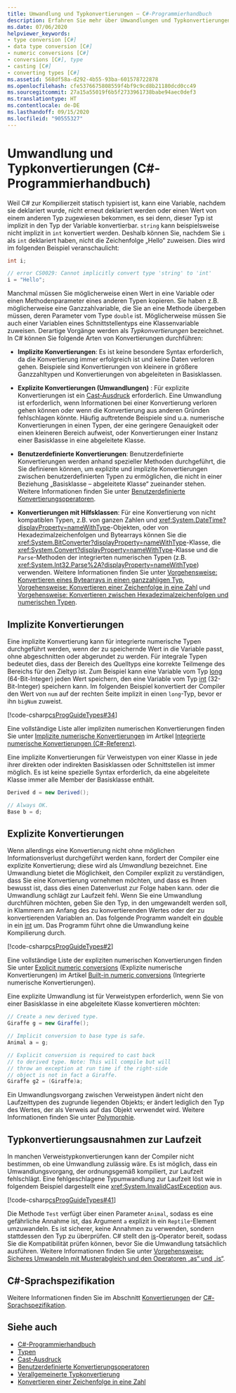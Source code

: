 ```yaml
---
title: Umwandlung und Typkonvertierungen – C#-Programmierhandbuch
description: Erfahren Sie mehr über Umwandlungen und Typkonvertierungen, z. B. implizite oder explizite Umwandlungen und benutzerdefinierte Konvertierungen.
ms.date: 07/06/2020
helpviewer_keywords:
- type conversion [C#]
- data type conversion [C#]
- numeric conversions [C#]
- conversions [C#], type
- casting [C#]
- converting types [C#]
ms.assetid: 568df58a-d292-4b55-93ba-601578722878
ms.openlocfilehash: cfe5376675808559f4bf9c9cd8b21180dcd0cc49
ms.sourcegitcommit: 27a15a55019f6b5f2733961738babe94aec0def3
ms.translationtype: HT
ms.contentlocale: de-DE
ms.lasthandoff: 09/15/2020
ms.locfileid: "90555327"
---
```

# <a name="casting-and-type-conversions-c-programming-guide"></a>Umwandlung und Typkonvertierungen (C#-Programmierhandbuch)

Weil C# zur Kompilierzeit statisch typisiert ist, kann eine Variable, nachdem sie deklariert wurde, nicht erneut deklariert werden oder einen Wert von einem anderen Typ zugewiesen bekommen, es sei denn, dieser Typ ist implizit in den Typ der Variable konvertierbar. `string` kann beispielsweise nicht implizit in `int` konvertiert werden. Deshalb können Sie, nachdem Sie `i` als `int` deklariert haben, nicht die Zeichenfolge „Hello“ zuweisen. Dies wird im folgenden Beispiel veranschaulicht:

```csharp
int i;

// error CS0029: Cannot implicitly convert type 'string' to 'int'
i = "Hello";
```

Manchmal müssen Sie möglicherweise einen Wert in eine Variable oder einen Methodenparameter eines anderen Typen kopieren. Sie haben z.B. möglicherweise eine Ganzzahlvariable, die Sie an eine Methode übergeben müssen, deren Parameter vom Type `double` ist. Möglicherweise müssen Sie auch einer Variablen eines Schnittstellentyps eine Klassenvariable zuweisen. Derartige Vorgänge werden als *Typkonvertierungen* bezeichnet. In C# können Sie folgende Arten von Konvertierungen durchführen:

- **Implizite Konvertierungen**: Es ist keine besondere Syntax erforderlich, da die Konvertierung immer erfolgreich ist und keine Daten verloren gehen. Beispiele sind Konvertierungen von kleinere in größere Ganzzahltypen und Konvertierungen von abgeleiteten in Basisklassen.

- **Explizite Konvertierungen (Umwandlungen)** : Für explizite Konvertierungen ist ein [Cast-Ausdruck](../../language-reference/operators/type-testing-and-cast.md#cast-expression) erforderlich. Eine Umwandlung ist erforderlich, wenn Informationen bei einer Konvertierung verloren gehen können oder wenn die Konvertierung aus anderen Gründen fehlschlagen könnte. Häufig auftretende Beispiele sind u.a. numerische Konvertierungen in einen Typen, der eine geringere Genauigkeit oder einen kleineren Bereich aufweist, oder Konvertierungen einer Instanz einer Basisklasse in eine abgeleitete Klasse.

- **Benutzerdefinierte Konvertierungen**: Benutzerdefinierte Konvertierungen werden anhand spezieller Methoden durchgeführt, die Sie definieren können, um explizite und implizite Konvertierungen zwischen benutzerdefinierten Typen zu ermöglichen, die nicht in einer Beziehung „Basisklasse – abgeleitete Klasse“ zueinander stehen. Weitere Informationen finden Sie unter [Benutzerdefinierte Konvertierungsoperatoren](../../language-reference/operators/user-defined-conversion-operators.md).

- **Konvertierungen mit Hilfsklassen**: Für eine Konvertierung von nicht kompatiblen Typen, z.B. von ganzen Zahlen und <xref:System.DateTime?displayProperty=nameWithType>-Objekten, oder von Hexadezimalzeichenfolgen und Bytearrays können Sie die <xref:System.BitConverter?displayProperty=nameWithType>-Klasse, die <xref:System.Convert?displayProperty=nameWithType>-Klasse und die `Parse`-Methoden der integrierten numerischen Typen (z.B. <xref:System.Int32.Parse%2A?displayProperty=nameWithType>) verwenden. Weitere Informationen finden Sie unter [Vorgehensweise: Konvertieren eines Bytearrays in einen ganzzahligen Typ](./how-to-convert-a-byte-array-to-an-int.md), [Vorgehensweise: Konvertieren einer Zeichenfolge in eine Zahl](./how-to-convert-a-string-to-a-number.md) und [Vorgehensweise: Konvertieren zwischen Hexadezimalzeichenfolgen und numerischen Typen](./how-to-convert-between-hexadecimal-strings-and-numeric-types.md).

## <a name="implicit-conversions"></a>Implizite Konvertierungen

Eine implizite Konvertierung kann für integrierte numerische Typen durchgeführt werden, wenn der zu speichernde Wert in die Variable passt, ohne abgeschnitten oder abgerundet zu werden. Für integrale Typen bedeutet dies, dass der Bereich des Quelltyps eine korrekte Teilmenge des Bereichs für den Zieltyp ist. Zum Beispiel kann eine Variable vom Typ [long](../../language-reference/builtin-types/integral-numeric-types.md) (64-Bit-Integer) jeden Wert speichern, den eine Variable vom Typ [int](../../language-reference/builtin-types/integral-numeric-types.md) (32-Bit-Integer) speichern kann. Im folgenden Beispiel konvertiert der Compiler den Wert von `num` auf der rechten Seite implizit in einen `long`-Typ, bevor er ihn `bigNum` zuweist.

[!code-csharp[csProgGuideTypes#34](~/samples/snippets/csharp/VS_Snippets_VBCSharp/CsProgGuideTypes/CS/Class1.cs#34)]

Eine vollständige Liste aller impliziten numerischen Konvertierungen finden Sie unter [Implizite numerische Konvertierungen](../../language-reference/builtin-types/numeric-conversions.md#implicit-numeric-conversions) im Artikel [Integrierte numerische Konvertierungen (C#-Referenz)](../../language-reference/builtin-types/numeric-conversions.md).

Eine implizite Konvertierungen für Verweistypen von einer Klasse in jede ihrer direkten oder indirekten Basisklassen oder Schnittstellen ist immer möglich. Es ist keine spezielle Syntax erforderlich, da eine abgeleitete Klasse immer alle Member der Basisklasse enthält.

```csharp
Derived d = new Derived();

// Always OK.
Base b = d;
```

## <a name="explicit-conversions"></a>Explizite Konvertierungen

Wenn allerdings eine Konvertierung nicht ohne möglichen Informationsverlust durchgeführt werden kann, fordert der Compiler eine explizite Konvertierung; diese wird als *Umwandlung* bezeichnet. Eine Umwandlung bietet die Möglichkeit, den Compiler explizit zu verständigen, dass Sie eine Konvertierung vornehmen möchten, und dass es Ihnen bewusst ist, dass dies einen Datenverlust zur Folge haben kann. oder die Umwandlung schlägt zur Laufzeit fehl. Wenn Sie eine Umwandlung durchführen möchten, geben Sie den Typ, in den umgewandelt werden soll, in Klammern am Anfang des zu konvertierenden Wertes oder der zu konvertierenden Variablen an. Das folgende Programm wandelt ein [double](../../language-reference/builtin-types/floating-point-numeric-types.md) in ein [int](../../language-reference/builtin-types/integral-numeric-types.md) um. Das Programm führt ohne die Umwandlung keine Kompilierung durch.

[!code-csharp[csProgGuideTypes#2](~/samples/snippets/csharp/VS_Snippets_VBCSharp/CsProgGuideTypes/CS/Class1.cs#2)]

Eine vollständige Liste der expliziten numerischen Konvertierungen finden Sie unter [Explicit numeric conversions](../../language-reference/builtin-types/numeric-conversions.md#explicit-numeric-conversions) (Explizite numerische Konvertierungen) im Artikel [Built-in numeric conversions](../../language-reference/builtin-types/numeric-conversions.md) (Integrierte numerische Konvertierungen).

Eine explizite Umwandlung ist für Verweistypen erforderlich, wenn Sie von einer Basisklasse in eine abgeleitete Klasse konvertieren möchten:

```csharp
// Create a new derived type.
Giraffe g = new Giraffe();

// Implicit conversion to base type is safe.
Animal a = g;

// Explicit conversion is required to cast back
// to derived type. Note: This will compile but will
// throw an exception at run time if the right-side
// object is not in fact a Giraffe.
Giraffe g2 = (Giraffe)a;
```

Ein Umwandlungsvorgang zwischen Verweistypen ändert nicht den Laufzeittypen des zugrunde liegenden Objekts; er ändert lediglich den Typ des Wertes, der als Verweis auf das Objekt verwendet wird. Weitere Informationen finden Sie unter [Polymorphie](../classes-and-structs/polymorphism.md).

## <a name="type-conversion-exceptions-at-run-time"></a>Typkonvertierungsausnahmen zur Laufzeit

In manchen Verweistypkonvertierungen kann der Compiler nicht bestimmen, ob eine Umwandlung zulässig wäre. Es ist möglich, dass ein Umwandlungsvorgang, der ordnungsgemäß kompiliert, zur Laufzeit fehlschlägt. Eine fehlgeschlagene Typumwandlung zur Laufzeit löst wie in folgendem Beispiel dargestellt eine <xref:System.InvalidCastException> aus.

[!code-csharp[csProgGuideTypes#41](~/samples/snippets/csharp/VS_Snippets_VBCSharp/CsProgGuideTypes/CS/Class1.cs#41)]

Die Methode `Test` verfügt über einen Parameter `Animal`, sodass es eine gefährliche Annahme ist, das Argument `a` explizit in ein `Reptile`-Element umzuwandeln. Es ist sicherer, keine Annahmen zu verwenden, sondern stattdessen den Typ zu überprüfen. C# stellt den [is](../../language-reference/operators/type-testing-and-cast.md#is-operator)-Operator bereit, sodass Sie die Kompatibilität prüfen können, bevor Sie die Umwandlung tatsächlich ausführen. Weitere Informationen finden Sie unter [Vorgehensweise: Sicheres Umwandeln mit Musterabgleich und den Operatoren „as“ und „is“](../../how-to/safely-cast-using-pattern-matching-is-and-as-operators.md).

## <a name="c-language-specification"></a>C#-Sprachspezifikation

Weitere Informationen finden Sie im Abschnitt [Konvertierungen](~/_csharplang/spec/conversions.md) der [C#-Sprachspezifikation](~/_csharplang/spec/introduction.md).

## <a name="see-also"></a>Siehe auch

- [C#-Programmierhandbuch](../index.md)
- [Typen](./index.md)
- [Cast-Ausdruck](../../language-reference/operators/type-testing-and-cast.md#cast-expression)
- [Benutzerdefinierte Konvertierungsoperatoren](../../language-reference/operators/user-defined-conversion-operators.md)
- [Verallgemeinerte Typkonvertierung](/previous-versions/visualstudio/visual-studio-2013/yy580hbd(v=vs.120))
- [Konvertieren einer Zeichenfolge in eine Zahl](./how-to-convert-a-string-to-a-number.md)
